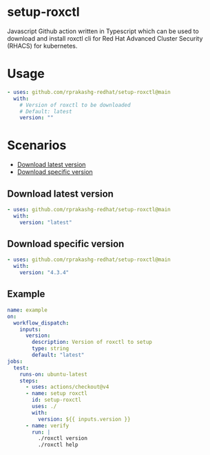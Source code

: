 # setup-roxctl
Javascript Github action written in Typescript which can be used to download and install roxctl cli for Red Hat Advanced Cluster Security (RHACS) for kubernetes.

# Usage
```yaml
- uses: github.com/rprakashg-redhat/setup-roxctl@main
  with:
    # Version of roxctl to be downloaded
    # Default: latest
    version: ""
```

# Scenarios
- [Download latest version](#download-latest-version)
- [Download specific version](#download-specific-version)

## Download latest version
```yaml
- uses: github.com/rprakashg-redhat/setup-roxctl@main
  with:
    version: "latest"
```

## Download specific version
```yaml
- uses: github.com/rprakashg-redhat/setup-roxctl@main
  with:
    version: "4.3.4"
```

## Example 
```yaml
name: example
on:
  workflow_dispatch:
    inputs:
      version:
        description: Version of roxctl to setup
        type: string
        default: "latest"
jobs:
  test:
    runs-on: ubuntu-latest
    steps:
      - uses: actions/checkout@v4
      - name: setup roxctl
        id: setup-roxctl
        uses: ./
        with:
          version: ${{ inputs.version }}
      - name: verify
        run: |
          ./roxctl version
          ./roxctl help
```

